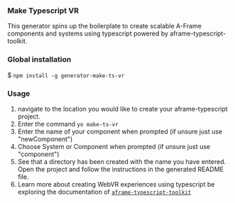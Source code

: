 ### Make Typescript VR
This generator spins up the boilerplate to create scalable A-Frame components and systems using typescript powered by aframe-typescript-toolkit.


### Global installation
$ `npm install -g generator-make-ts-vr`

### Usage

1. navigate to the location you would like to create your aframe-typescript project.
2. Enter the command `yo make-ts-vr`
3. Enter the name of your component when prompted (if unsure just use "newComponent")
4. Choose System or Component when prompted (if unsure just use "component")
5. See that a directory has been created with the name you have entered. Open the project and follow the instructions in the generated README file. 
6. Learn more about creating WebVR experiences using typescript be exploring the documentation of [`aframe-typescript-toolkit`](https://github.com/olioapps/aframe-typescript-toolkit)